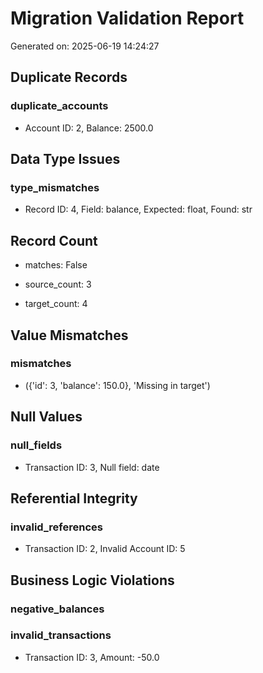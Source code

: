 # Migration Validation Report

Generated on: 2025-06-19 14:24:27

## Duplicate Records

### duplicate_accounts
- Account ID: 2, Balance: 2500.0

## Data Type Issues

### type_mismatches
- Record ID: 4, Field: balance, Expected: float, Found: str

## Record Count

- matches: False

- source_count: 3

- target_count: 4

## Value Mismatches

### mismatches
- ({'id': 3, 'balance': 150.0}, 'Missing in target')

## Null Values

### null_fields
- Transaction ID: 3, Null field: date

## Referential Integrity

### invalid_references
- Transaction ID: 2, Invalid Account ID: 5

## Business Logic Violations

### negative_balances

### invalid_transactions
- Transaction ID: 3, Amount: -50.0
